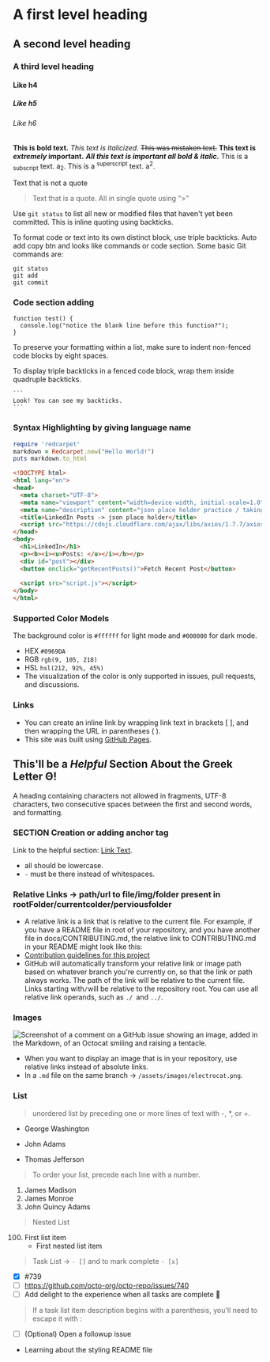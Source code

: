 # A first level heading
## A second level heading
### A third level heading
#### Like h4
##### Like h5
###### Like h6

**This is bold text.**
_This text is italicized._
~~This was mistaken text.~~
**This text is _extremely_ important.**
***All this text is important all bold & italic.***
This is a <sub>subscript</sub> text. a<sub>2</sub>.
This is a <sup>superscript</sup> text. a<sup>2</sup>.

Text that is not a quote
> Text that is a quote.
> All in single quote using ">"

Use `git status` to list all new or modified files that haven't yet been committed. This is inline quoting using backticks.

To format code or text into its own distinct block, use triple backticks. Auto add copy btn and looks like commands or code section.
Some basic Git commands are:
```
git status
git add
git commit
```
### Code section adding
```
function test() {
  console.log("notice the blank line before this function?");
}
```
To preserve your formatting within a list, make sure to indent non-fenced code blocks by eight spaces.

To display triple backticks in a fenced code block, wrap them inside quadruple backticks.

````
```
Look! You can see my backticks.
```
````

### Syntax Highlighting by giving language name
```ruby
require 'redcarpet'
markdown = Redcarpet.new("Hello World!")
puts markdown.to_html
```

```html
<!DOCTYPE html>
<html lang="en">
<head>
  <meta charset="UTF-8">
  <meta name="viewport" content="width=device-width, initial-scale=1.0">
  <meta name="description" content="json place holder practice / taking out from server">
  <title>LinkedIn Posts -> json place holder</title>
  <script src="https://cdnjs.cloudflare.com/ajax/libs/axios/1.7.7/axios.min.js"></script>
</head>
<body>
  <h1>LinkedIn</h1>
  <p><b><i><u>Posts: </u></i></b></p>
  <div id="post"></div>
  <button onclick="getRecentPosts()">Fetch Recent Post</button>
  
  <script src="script.js"></script>
</body>
</html>
```

### Supported Color Models
The background color is `#ffffff` for light mode and `#000000` for dark mode.
- HEX `#0969DA`
- RGB  `rgb(9, 105, 218)`
- HSL `hsl(212, 92%, 45%)`
- The visualization of the color is only supported in issues, pull requests, and discussions.

### Links
- You can create an inline link by wrapping link text in brackets [ ], and then wrapping the URL in parentheses ( ).
- This site was built using [GitHub Pages](https://pages.github.com/).


## This'll  be a _Helpful_ Section About the Greek Letter Θ!
A heading containing characters not allowed in fragments, UTF-8 characters, two consecutive spaces between the first and second words, and formatting.

### SECTION Creation or adding anchor tag
Link to the helpful section: [Link Text](#thisll--be-a-helpful-section-about-the-greek-letter-Θ).
- all should be lowercase.
- `-` must be there instead of whitespaces.

### Relative Links -> path/url to file/img/folder present in rootFolder/currentcolder/perviousfolder
- A relative link is a link that is relative to the current file. For example, if you have a README file in root of your repository, and you have another file in docs/CONTRIBUTING.md, the relative link to CONTRIBUTING.md in your README might look like this:
- [Contribution guidelines for this project](docs/CONTRIBUTING.md)
- GitHub will automatically transform your relative link or image path based on whatever branch you're currently on, so that the link or path always works. The path of the link will be relative to the current file. Links starting with` / `will be relative to the repository root. You can use all relative link operands, such as `./ `and `../`.

### Images
![Screenshot of a comment on a GitHub issue showing an image, added in the Markdown, of an Octocat smiling and raising a tentacle.](https://myoctocat.com/assets/images/base-octocat.svg)
- When you want to display an image that is in your repository, use relative links instead of absolute links.
- In a `.md` file on the same branch	-> `/assets/images/electrocat.png`.

### List
> unordered list by preceding one or more lines of text with -, *, or +.
- George Washington
* John Adams
+ Thomas Jefferson

> To order your list, precede each line with a number.
1. James Madison
2. James Monroe
3. John Quincy Adams

> Nested List
100. First list item
     - First nested list item
> Task List -> `- []` and to mark complete `- [x]`
- [x] #739
- [ ] https://github.com/octo-org/octo-repo/issues/740
- [ ] Add delight to the experience when all tasks are complete :tada:

> If a task list item description begins with a parenthesis, you'll need to escape it with \:
- [ ] \(Optional) Open a followup issue


- Learning about the styling README file
